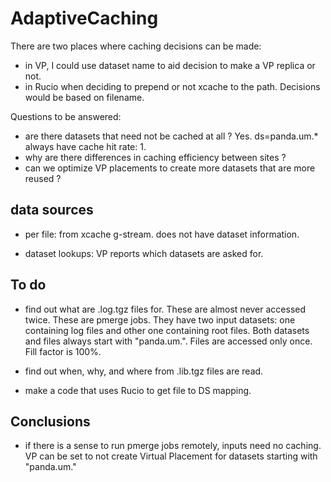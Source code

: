 # AdaptiveCaching

There are two places where caching decisions can be made:

* in VP, I could use dataset name to aid decision to make a VP replica or not.
* in Rucio when deciding to prepend or not xcache to the path. Decisions would be based on filename.

Questions to be answered:

* are there datasets that need not be cached at all ?
    Yes. ds=panda.um.* always have cache hit rate: 1.
* why are there differences in caching efficiency between sites ?
* can we optimize VP placements to create more datasets that are more reused ?

## data sources

* per file:
    from xcache g-stream.
    does not have dataset information.

* dataset lookups:
    VP reports which datasets are asked for.

## To do

* find out what are .log.tgz files for. These are almost never accessed twice.
    These are pmerge jobs. They have two input datasets: one containing log files and other one containing root files. Both datasets and files always start with "panda.um.". Files are accessed only once. Fill factor is 100%.
* find out when, why, and where from .lib.tgz files are read.

* make a code that uses Rucio to get file to DS mapping.

## Conclusions

* if there is a sense to run pmerge jobs remotely, inputs need no caching. VP can be set to not create Virtual Placement for datasets starting with "panda.um."
